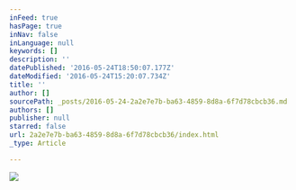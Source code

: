 ```yaml
---
inFeed: true
hasPage: true
inNav: false
inLanguage: null
keywords: []
description: ''
datePublished: '2016-05-24T18:50:07.177Z'
dateModified: '2016-05-24T15:20:07.734Z'
title: ''
author: []
sourcePath: _posts/2016-05-24-2a2e7e7b-ba63-4859-8d8a-6f7d78cbcb36.md
authors: []
publisher: null
starred: false
url: 2a2e7e7b-ba63-4859-8d8a-6f7d78cbcb36/index.html
_type: Article

---
```

![](https://the-grid-user-content.s3-us-west-2.amazonaws.com/26ccc6b8-a36a-4a72-bd73-606fd5ce4c96.jpg)